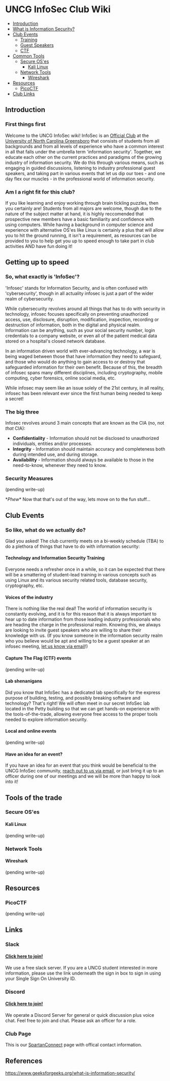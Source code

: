 # UNCG InfoSec Club Wiki

- [Introduction](#introduction)
- [What is Information Security?](#getting-up-to-speed)
- [Club Events](#club-events)
  - [Training](#technology-and-information-security-training)
  - [Guest Speakers](#voices-of-the-industry)
  - [CTF](#capture-the-flag-ctf-events)
- [Common Tools](#tools-of-the-trade)
  - [Secure OS'es](#secure-oses)
    - [Kali Linux](#kali-linux)
  - [Network Tools](#network-tools)
    - [Wireshark](#wireshark)
- [Resources](#resources)
  - [PicoCTF](#picoctf)
- [Club Links](#links)

## Introduction

### First things first

Welcome to the UNCG InfoSec wiki! InfoSec is an [Official Club](https://uncg.campuslabs.com/engage/organization/infosecclub) at the [University of North Carolina Greensboro](https://www.uncg.edu/) that consists of students from all backgrounds and from all levels of experience who have a common interest in all that falls under the umbrella term 'information security'. Together, we educate each other on the current practices and paradigms of the growing industry of information security. We do this through various means, such as engaging in guided discussions, listening to industry professional guest speakers, and taking part in various events that let us dip our toes - and one day flex our muscles - in the professional world of information security.

### Am I a right fit for this club?

If you like learning and enjoy working through brain tickling puzzles, then you certainly are! Students from all majors are welcome, though due to the nature of the subject matter at hand, it is highly reccomended that prospective new members have a basic familiarity and confidence with using computers. While having a background in computer science and experience with alternative OS'es like Linux is certainly a plus that will allow you to hit the ground running, it isn't a requirement, as resources can be provided to you to help get you up to speed enough to take part in club activities AND have fun doing it!

## Getting up to speed

### So, what exactly is 'InfoSec'?

'Infosec' stands for Information Security, and is often confused with 'cybersecurity', though in all actuality infosec is just a part of the wider realm of cybersecurity. 

While cybersecurity revolves around all things that has to do with security in technology, infosec focuses specifically on preventing unauthorized access, use, disclosure, disruption, modification, inspection, recording or destruction of information, both in the digital and physical realm. Information can be anything, such as your social security number, login credentials to a company website, or even all of the patient medical data stored on a hospital's closed network database.

In an information driven world with ever-advancing technology, a war is being waged between those that have information they need to safeguard, and those who would do anything to gain access to or destroy that safeguarded information for their own benefit. Because of this, the breadth of infosec spans many different disciplines, including cryptography, mobile computing, cyber forensics, online social media, etc.

While infosec may seem like an issue solely of the 21st century, in all reality, infosec has been relevant ever since the first human being needed to keep a secret!

### The big three

Infosec revolves around 3 main concepts that are known as the CIA (no, not *that* CIA):

- **Confidentiality** - Information should not be disclosed to unauthorized individuals, entities and/or processes.
- **Integrity** - Information should maintain accuracy and completeness both during intended use, and during storage.
- **Availability** - Information should always be available to those in the need-to-know, whenever they need to know.

### Security Measures

(pending write-up)

\**Phew*\* Now that that's out of the way, lets move on to the fun stuff...

## Club Events

### So like, what do we actually do?

Glad you asked! The club currently meets on a bi-weekly schedule (TBA) to do a plethora of things that have to do with information security:

#### Technology and Information Security Training

Everyone needs a refresher once in a while, so it can be expected that there will be a smattering of student-lead training in various concepts such as using Linux and its various security related tools, database security, cryptography, etc.

#### Voices of the industry

There is nothing like the real deal! The world of information security is constantly evolving, and it is for this reason that it is always important to hear up to date information from those leading industry professionals who are heading the charge in the professional realm. Knowing this, we always are looking to invite guest speakers who are willing to share their knowledge with us. (If you know someone in the information security realm who you believe would be apt and willing to be a guest speaker at an infosec meeting, [let us know via email](mailto:admesa@uncg.edu)!)

#### Capture The Flag (CTF) events

(pending write-up)

#### Lab shenanigans

Did you know that InfoSec has a dedicated lab specifically for the express purpose of building, testing, and possibly breaking software and technology? That's right! We will often meet in our secret InfoSec lab located in the Petty building so that we can get hands-on experience with the tools-of-the-trade, allowing everyone free access to the proper tools needed to explore information security. 

#### Local and online events

(pending write-up)

#### Have an idea for an event?

If you have an idea for an event that you think would be beneficial to the UNCG InfoSec community, [reach out to us via email](mailto:admesa@uncg.edu), or just bring it up to an officer during one of our meetings and we will be more than happy to look into it!
    
## Tools of the trade

### Secure OS'es

#### Kali Linux

(pending write-up)

### Network Tools

#### Wireshark

(pending write-up)

## Resources

### PicoCTF

(pending write-up)

## Links

### Slack

#### [Click here to join!](https://uncg-infosec.slack.com)

We use a free slack server. If you are a UNCG student interested in more information, please use the link underneath the sign in box to sign in using your Single Sign On University ID.

### Discord

#### [Click here to join!](https://discord.gg/g3dYgts)

We operate a Discord Server for general or quick discussion plus voice chat. Feel free to join and chat. Please ask an officer for a role.

### Club Page

This is our [SpartanConnect](https://uncg.campuslabs.com/engage/organization/infosecclub) page with offical contact information.

## References
https://www.geeksforgeeks.org/what-is-information-security/
